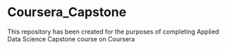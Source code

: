 # Coursera_Capstone
This repository has been created for the purposes of completing Applied Data Science Capstone course on Coursera 

